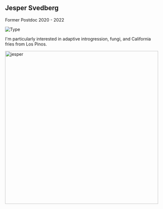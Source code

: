 ## Jesper Svedberg
Former Postdoc 2020 - 2022

![Type](https://img.shields.io/badge/FileType-.bed-red)


I'm particularly interested in adaptive introgression, fungi, and California fries from Los Pinos. 

<img src='jesper.jpg'  alt='jesper' width='500'/>
